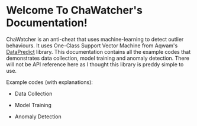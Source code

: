# Welcome To ChaWatcher's Documentation!

ChaWatcher is an anti-cheat that uses machine-learning to detect outlier behaviours. It uses One-Class Support Vector Machine from Aqwam's [DataPredict](https://aqwamcreates.github.io/DataPredict/) library.
This documentation contains all the example codes that demonstrates data collection, model training and anomaly detection. There will not be API reference here as I thought this library is preddy simple to use.

Example codes (with explanations):

* Data Collection

* Model Training

* Anomaly Detection
